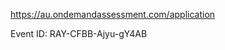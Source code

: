 <!-- SPDX-License-Identifier: zlib-acknowledgement -->
https://au.ondemandassessment.com/application

Event ID:
RAY-CFBB-Ajyu-gY4AB
